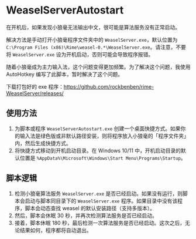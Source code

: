 # WeaselServerAutostart

在开机后，如果发现小狼毫无法输出中文，很可能是算法服务没有正常启动。

解决方法是手动打开小狼毫程序文件夹中的 `WeaselServer.exe`，默认位置为 `C:\Program Files (x86)\Rime\weasel-0.*\WeaselServer.exe`。请注意，不要将 `WeaselServer.exe` 设为开机启动，否则可能会导致程序报错。

随着小狼毫成为主力输入法，这个问题变得更加频繁。为了解决这个问题，我使用 AutoHotkey 编写了此脚本，暂时解决了这个问题。

下载打包好的 exe 程序：<https://github.com/rockbenben/rime-WeaselServer/releases/>

## 使用方法

1. 为脚本或程序 `WeaselServerAutostart.exe` 创建一个桌面快捷方式。如果你的输入法是绿色版或非默认路径安装，则将程序放入小狼毫的「程序文件夹」内，然后生成快捷方式。
2. 将快捷方式移动到开机启动目录。在 Windows 10/11 中，开机启动目录的默认位置是 `%AppData%\Microsoft\Windows\Start Menu\Programs\Startup`。

## 脚本逻辑

1. 检测小狼毫算法服务 `WeaselServer.exe` 是否已经启动。如果没有运行，则脚本会启动与脚本同目录下的 `WeaselServer.exe` 程序。如果目录中没有该程序，脚本会动态查找 weasel 的默认安装路径（支持多版本）。
2. 然后，脚本会休眠 30 秒，并再次检测算法服务是否已经启动。
3. 接着，脚本休眠 180 秒，最后检测一次算法服务是否已经启动。这次之后，无论结果如何，程序都将自动退出。
